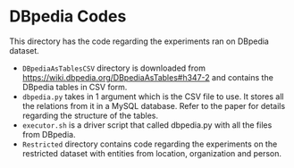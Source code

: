 # DBpedia Codes

This directory has the code regarding the experiments ran on DBpedia dataset.

- `DBpediaAsTablesCSV` directory is downloaded from https://wiki.dbpedia.org/DBpediaAsTables#h347-2 and contains the DBpedia tables in CSV form.
- `dbpedia.py` takes in 1 argument which is the CSV file to use. It stores all the relations from it in a MySQL database. Refer to the paper for details regarding the structure of the tables.
- `executor.sh` is a driver script that called dbpedia.py with all the files from DBpedia.
- `Restricted` directory contains code regarding the experiments on the restricted dataset with entities from location, organization and person.